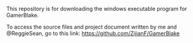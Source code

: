 This repository is for downloading the windows executable program for GamerBlake. 

To access the source files and project document written by me and @ReggieSean, go to this link: https://github.com/ZijianF/GamerBlake
